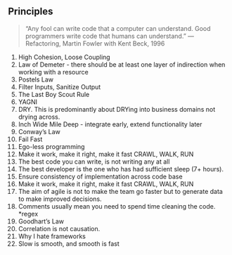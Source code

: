 ## Principles

> “Any fool can write code that a computer can understand. Good programmers write code that humans can understand.”
 — Refactoring, Martin Fowler with Kent Beck, 1996


1. High Cohesion, Loose Coupling
2. Law of Demeter - there should be at least one layer of indirection when working with a resource
3. Postels Law
4. Filter Inputs, Sanitize Output
5. The Last Boy Scout Rule 
6. YAGNI
7. DRY. This is predominantly about DRYing into business domains not drying across.
8. Inch Wide Mile Deep - integrate early, extend functionality later
9. Conway’s Law
10. Fail Fast
12. Ego-less programming
13. Make it work, make it right, make it fast CRAWL, WALK, RUN
14. The best code you can write, is not writing any at all
15. The best developer is the one who has had sufficient sleep (7+ hours).
16. Ensure consistency of implementation across code base
17. Make it work, make it right, make it fast CRAWL, WALK, RUN
18. The aim of agile is not to make the team go faster but to generate data to make improved decisions.
19. Comments usually mean you need to spend time cleaning the code. *regex
20. Goodhart’s Law
21. Correlation is not causation.
22. Why I hate frameworks
23. Slow is smooth, and smooth is fast
